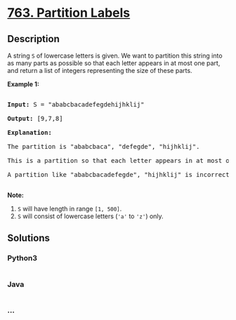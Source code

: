# [763. Partition Labels](https://leetcode.com/problems/partition-labels)

## Description
<p>

A string <code>S</code> of lowercase letters is given.  We want to partition this string into as many parts as possible so that each letter appears in at most one part, and return a list of integers representing the size of these parts.

</p><p>



<p><b>Example 1:</b><br />

<pre>

<b>Input:</b> S = "ababcbacadefegdehijhklij"

<b>Output:</b> [9,7,8]

<b>Explanation:</b>

The partition is "ababcbaca", "defegde", "hijhklij".

This is a partition so that each letter appears in at most one part.

A partition like "ababcbacadefegde", "hijhklij" is incorrect, because it splits S into less parts.

</pre>

</p>



<p><b>Note:</b><br><ol>

<li><code>S</code> will have length in range <code>[1, 500]</code>.</li>

<li><code>S</code> will consist of lowercase letters (<code>'a'</code> to <code>'z'</code>) only.</li>

</ol></p>


## Solutions


<!-- tabs:start -->

### **Python3**

```python

```

### **Java**

```java

```

### **...**
```

```

<!-- tabs:end -->